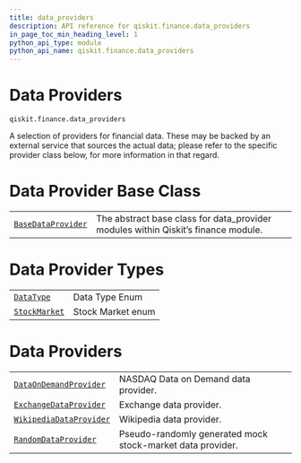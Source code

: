 ```yaml
---
title: data_providers
description: API reference for qiskit.finance.data_providers
in_page_toc_min_heading_level: 1
python_api_type: module
python_api_name: qiskit.finance.data_providers
---
```


<span id="module-qiskit.finance.data_providers" />

<span id="qiskit-finance-data-providers" />

# Data Providers

<span id="module-qiskit.finance.data_providers" />

`qiskit.finance.data_providers`

A selection of providers for financial data. These may be backed by an external service that sources the actual data; please refer to the specific provider class below, for more information in that regard.

# Data Provider Base Class

|                                                                                                                       |                                                                                    |
| --------------------------------------------------------------------------------------------------------------------- | ---------------------------------------------------------------------------------- |
| [`BaseDataProvider`](qiskit.finance.data_providers.BaseDataProvider "qiskit.finance.data_providers.BaseDataProvider") | The abstract base class for data\_provider modules within Qiskit’s finance module. |

# Data Provider Types

|                                                                                                        |                   |
| ------------------------------------------------------------------------------------------------------ | ----------------- |
| [`DataType`](qiskit.finance.data_providers.DataType "qiskit.finance.data_providers.DataType")          | Data Type Enum    |
| [`StockMarket`](qiskit.finance.data_providers.StockMarket "qiskit.finance.data_providers.StockMarket") | Stock Market enum |

# Data Providers

|                                                                                                                                      |                                                            |
| ------------------------------------------------------------------------------------------------------------------------------------ | ---------------------------------------------------------- |
| [`DataOnDemandProvider`](qiskit.finance.data_providers.DataOnDemandProvider "qiskit.finance.data_providers.DataOnDemandProvider")    | NASDAQ Data on Demand data provider.                       |
| [`ExchangeDataProvider`](qiskit.finance.data_providers.ExchangeDataProvider "qiskit.finance.data_providers.ExchangeDataProvider")    | Exchange data provider.                                    |
| [`WikipediaDataProvider`](qiskit.finance.data_providers.WikipediaDataProvider "qiskit.finance.data_providers.WikipediaDataProvider") | Wikipedia data provider.                                   |
| [`RandomDataProvider`](qiskit.finance.data_providers.RandomDataProvider "qiskit.finance.data_providers.RandomDataProvider")          | Pseudo-randomly generated mock stock-market data provider. |

